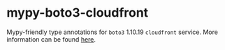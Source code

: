 # mypy-boto3-cloudfront

Mypy-friendly type annotations for `boto3` 1.10.19 `cloudfront` service.
More information can be found [here](https://github.com/vemel/mypy_boto3).
